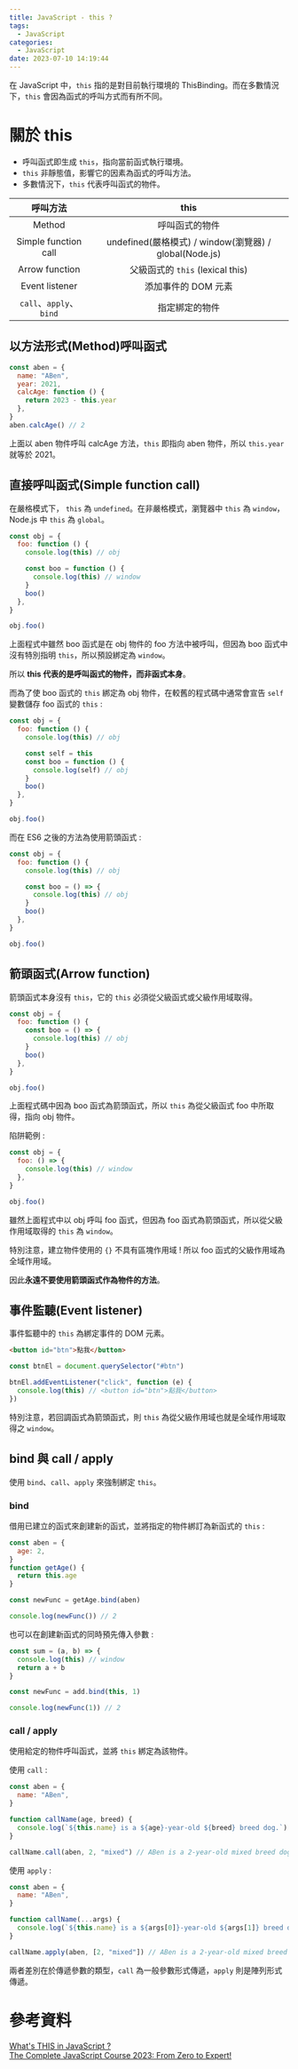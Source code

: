 ```yaml
---
title: JavaScript - this ?
tags:
  - JavaScript
categories:
  - JavaScript
date: 2023-07-10 14:19:44
---
```


在 JavaScript 中，`this` 指的是對目前執行環境的 ThisBinding。而在多數情況下，`this` 會因為函式的呼叫方式而有所不同。

<!-- more -->

# 關於 this

- 呼叫函式即生成 `this`，指向當前函式執行環境。
- `this` 非靜態值，影響它的因素為函式的呼叫方法。
- 多數情況下，`this` 代表呼叫函式的物件。

|        呼叫方法         |                          this                          |
| :---------------------: | :----------------------------------------------------: |
|         Method          |                     呼叫函式的物件                     |
|  Simple function call   | undefined(嚴格模式) / window(瀏覽器) / global(Node.js) |
|     Arrow function      |            父級函式的 `this` (lexical this)            |
|     Event listener      |                  添加事件的 DOM 元素                   |
| `call`、`apply`、`bind` |                     指定綁定的物件                     |

## 以方法形式(Method)呼叫函式

```js
const aben = {
  name: "ABen",
  year: 2021,
  calcAge: function () {
    return 2023 - this.year
  },
}
aben.calcAge() // 2
```

上面以 aben 物件呼叫 calcAge 方法，`this` 即指向 aben 物件，所以 `this.year` 就等於 2021。

## 直接呼叫函式(Simple function call)

在嚴格模式下， `this` 為 `undefined`。在非嚴格模式，瀏覽器中 `this` 為 `window`，Node.js 中 `this` 為 `global`。

```js
const obj = {
  foo: function () {
    console.log(this) // obj

    const boo = function () {
      console.log(this) // window
    }
    boo()
  },
}

obj.foo()
```

上面程式中雖然 boo 函式是在 obj 物件的 foo 方法中被呼叫，但因為 boo 函式中沒有特別指明 `this`，所以預設綁定為 `window`。

所以 **this 代表的是呼叫函式的物件，而非函式本身**。

而為了使 boo 函式的 `this` 綁定為 obj 物件，在較舊的程式碼中通常會宣告 `self` 變數儲存 foo 函式的 `this` :

```js
const obj = {
  foo: function () {
    console.log(this) // obj

    const self = this
    const boo = function () {
      console.log(self) // obj
    }
    boo()
  },
}

obj.foo()
```

而在 ES6 之後的方法為使用箭頭函式 :

```js
const obj = {
  foo: function () {
    console.log(this) // obj

    const boo = () => {
      console.log(this) // obj
    }
    boo()
  },
}

obj.foo()
```

## 箭頭函式(Arrow function)

箭頭函式本身沒有 `this`，它的 `this` 必須從父級函式或父級作用域取得。

```js
const obj = {
  foo: function () {
    const boo = () => {
      console.log(this) // obj
    }
    boo()
  },
}

obj.foo()
```

上面程式碼中因為 boo 函式為箭頭函式，所以 `this` 為從父級函式 foo 中所取得，指向 obj 物件。

陷阱範例 :

```js
const obj = {
  foo: () => {
    console.log(this) // window
  },
}

obj.foo()
```

雖然上面程式中以 obj 呼叫 foo 函式，但因為 foo 函式為箭頭函式，所以從父級作用域取得的 `this` 為 `window`。

特別注意，建立物件使用的 `{}` 不具有區塊作用域 ! 所以 foo 函式的父級作用域為全域作用域。

因此**永遠不要使用箭頭函式作為物件的方法**。

## 事件監聽(Event listener)

事件監聽中的 `this` 為綁定事件的 DOM 元素。

```html
<button id="btn">點我</button>
```

```js
const btnEl = document.querySelector("#btn")

btnEl.addEventListener("click", function (e) {
  console.log(this) // <button id="btn">點我</button>
})
```

特別注意，若回調函式為箭頭函式，則 `this` 為從父級作用域也就是全域作用域取得之 `window`。

## bind 與 call / apply

使用 `bind`、`call`、`apply` 來強制綁定 `this`。

### bind

借用已建立的函式來創建新的函式，並將指定的物件綁訂為新函式的 `this` :

```js
const aben = {
  age: 2,
}
function getAge() {
  return this.age
}

const newFunc = getAge.bind(aben)

console.log(newFunc()) // 2
```

也可以在創建新函式的同時預先傳入參數 :

```js
const sum = (a, b) => {
  console.log(this) // window
  return a + b
}

const newFunc = add.bind(this, 1)

console.log(newFunc(1)) // 2
```

### call / apply

使用給定的物件呼叫函式，並將 `this` 綁定為該物件。

使用 `call` :

```js
const aben = {
  name: "ABen",
}

function callName(age, breed) {
  console.log(`${this.name} is a ${age}-year-old ${breed} breed dog.`)
}

callName.call(aben, 2, "mixed") // ABen is a 2-year-old mixed breed dog.
```

使用 `apply` :

```js
const aben = {
  name: "ABen",
}

function callName(...args) {
  console.log(`${this.name} is a ${args[0]}-year-old ${args[1]} breed dog.`)
}

callName.apply(aben, [2, "mixed"]) // ABen is a 2-year-old mixed breed dog.
```

兩者差別在於傳遞參數的類型，`call` 為一般參數形式傳遞，`apply` 則是陣列形式傳遞。

# 參考資料

[What's THIS in JavaScript ? ](https://kuro.tw/posts/2017/10/12/What-is-THIS-in-JavaScript-%E4%B8%8A/)  
[The Complete JavaScript Course 2023: From Zero to Expert!](https://www.udemy.com/course/the-complete-javascript-course/)
